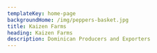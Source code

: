 ```yaml
---
templateKey: home-page
backgroundHome: /img/peppers-basket.jpg
title: Kaizen Farms
heading: Kaizen Farms
description: Dominican Producers and Exporters
---
```

